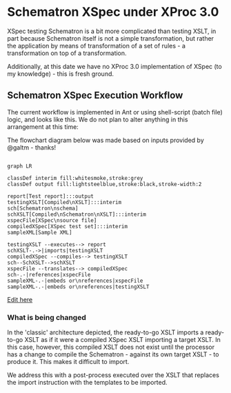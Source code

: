 # Schematron XSpec under XProc 3.0

XSpec testing Schematron is a bit more complicated than testing XSLT, in part because Schematron itself is not a simple transformation, but rather the application by means of transformation of a set of rules - a transformation on top of a transformation.

Additionally, at this date we have no XProc 3.0 implementation of XSpec (to my knowledge) - this is fresh ground.

## Schematron XSpec Execution Workflow

The current workflow is implemented in Ant or using shell-script (batch file) logic, and looks like this. We do not plan to alter anything in this arrangement at this time:

The flowchart diagram below was made based on inputs provided by @galtm - thanks!

```mermaid

graph LR

classDef interim fill:whitesmoke,stroke:grey
classDef output fill:lightsteelblue,stroke:black,stroke-width:2

report[Test report]:::output
testingXSLT[Compiled\nXSLT]:::interim
sch[Schematron\nschema]
schXSLT[Compiled\nSchematron\nXSLT]:::interim
xspecFile[XSpec\nsource file]
compiledXSpec[XSpec test set]:::interim
sampleXML[Sample XML]

testingXSLT --executes--> report
schXSLT-.->|imports|testingXSLT
compiledXSpec --compiles--> testingXSLT
sch--SchXSLT-->schXSLT
xspecFile --translates--> compiledXSpec
sch-.-|references|xspecFile
sampleXML-.-|embeds or\nreferences|xspecFile
sampleXML-.-|embeds or\nreferences|testingXSLT
```

[Edit here](https://mermaid.live/edit#pako:eNqdkz1z4jAQhv-KRzViEn8ctgqay6UiTZyCOUQh7AVrIkseSZ7AAf_9VraHgVx3bry7evfRu7Z0JpWpgTBysKJrotU711xXSjj3AvtIag9WttFeKsW-GunBteYTZs5bfLGDhdOd2vS-6_0oVvLQeOcB1E71t4adEtXnlNAvWfuGxWFDC52xfvMBzkdjvGWMjTyOHpyX-rAuVx-bn6btpIKacx3yIJtMcu2qZlNWDbQCN9B8KGCyHYLv3Q_Cf1BH10H1itLNusQosExvKwjDAQKrCTSsjpoo2Iwc-EdPou0UrN9Wm3KIIgy3YeS7oSJK4QhVjyVKl9MHuJmmc7q8yDbU3OWu65sJhEz5AHkQIonScsLR5QS-mxKbvRXaKTF5eECPgDm9WNiDBV2Bu9xa70YMEmh3ULvIWB7-6v_KH9xH-HBNZqQF2wpZ42E9hyonHn8hcMIwrGEveuU54fqK0r6rcZRftfTGErYXysGMiN6b8qQrwrzFMzmJXqTAs9_eVJ3QhJ3JkbBFMi_SRVoUaZoUeZ5lM3IiLMvmcbJI4iJLs_jpOU2uM_LHGAQ8zReLOHnO0zxGfZH_yAfa72Fx3BIGR2_jlRtu3vUvoy1B1Q)

### What is being changed

In the 'classic' architecture depicted, the ready-to-go XSLT imports a ready-to-go XSLT as if it were a compiled XSpec XSLT importing a target XSLT. In this case, however, this compiled XSLT does not exist until the processor has a change to compile the Schematron - against its own target XSLT - to produce it. This makes it difficult to import.

We address this with a post-process executed over the XSLT that replaces the import instruction with the templates to be imported.
